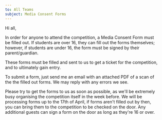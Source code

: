 ```yaml
---
to: All Teams
subject: Media Consent Forms
---
```


Hi all,

In order for anyone to attend the competition, a Media Consent Form must be filled out. If students are over 16, they can fill out the forms themselves; however, if students are under 16, the form must be signed by their parent/guardian.

These forms must be filled and sent to us to get a ticket for the competition, and to ultimately gain entry.

To submit a form, just send me an email with an attached PDF of a scan of the the filled out forms. We may reply with any errors we see.

Please try to get the forms to us as soon as possible, as we'll be extremely busy organising the competition itself in the week before. We will be processing forms up to the 17th of April, if forms aren't filled out by then, you can bring them to the competition to be checked on the door. Any additional guests can sign a form on the door as long as they're 16 or over.
